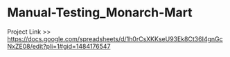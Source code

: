 # Manual-Testing_Monarch-Mart 
Project Link >>  https://docs.google.com/spreadsheets/d/1h0rCsXKKseU93Ek8Ct36I4gnGcNxZE08/edit?pli=1#gid=1484176547
